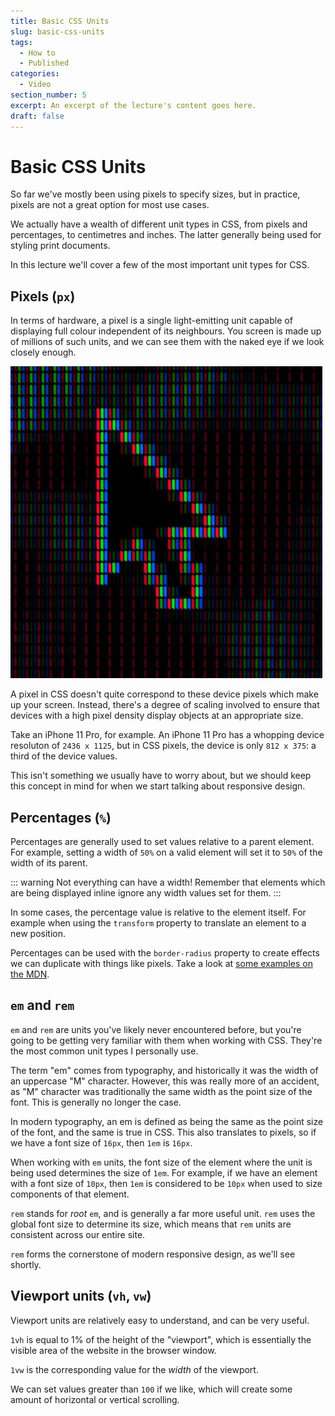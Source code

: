 ```yaml
---
title: Basic CSS Units
slug: basic-css-units
tags:
  - How to
  - Published
categories:
  - Video
section_number: 5
excerpt: An excerpt of the lecture's content goes here.
draft: false
---
```


# Basic CSS Units

So far we've mostly been using pixels to specify sizes, but in practice, pixels are not a great option for most use cases.

We actually have a wealth of different unit types in CSS, from pixels and percentages, to centimetres and inches. The latter generally being used for styling print documents.

In this lecture we'll cover a few of the most important unit types for CSS.

## Pixels (`px`)

In terms of hardware, a pixel is a single light-emitting unit capable of displaying full colour independent of its neighbours. You screen is made up of millions of such units, and we can see them with the naked eye if we look closely enough.

![Image of screen showing visible pixels](./assets/pixels.jpg)

A pixel in CSS doesn't quite correspond to these device pixels which make up your screen. Instead, there's a degree of scaling involved to ensure that devices with a high pixel density display objects at an appropriate size.

Take an iPhone 11 Pro, for example. An iPhone 11 Pro has a whopping device resoluton of `2436 x 1125`, but in CSS pixels, the device is only `812 x 375`: a third of the device values.

This isn't something we usually have to worry about, but we should keep this concept in mind for when we start talking about responsive design.

## Percentages (`%`)

Percentages are generally used to set values relative to a parent element. For example, setting a width of `50%` on a valid element will set it to `50%` of the width of its parent.

::: warning Not everything can have a width!
Remember that elements which are being displayed inline ignore any width values set for them.
:::

In some cases, the percentage value is relative to the element itself. For example when using the `transform` property to translate an element to a new position.

Percentages can be used with the `border-radius` property to create effects we can duplicate with things like pixels. Take a look at [some examples on the MDN](https://developer.mozilla.org/en-US/docs/Web/CSS/border-radius#Examples).

## `em` and `rem`

`em` and `rem` are units you've likely never encountered before, but you're going to be getting very familiar with them when working with CSS. They're the most common unit types I personally use.

The term "em" comes from typography, and historically it was the width of an uppercase "M" character. However, this was really more of an accident, as "M" character was traditionally the same width as the point size of the font. This is generally no longer the case.

In modern typography, an em is defined as being the same as the point size of the font, and the same is true in CSS. This also translates to pixels, so if we have a font size of `16px`, then `1em` is `16px`.

When working with `em` units, the font size of the element where the unit is being used determines the size of `1em`. For example, if we have an element with a font size of `10px`, then `1em` is considered to be `10px` when used to size components of that element.

`rem` stands for *root* `em`, and is generally a far more useful unit. `rem` uses the global font size to determine its size, which means that `rem` units are consistent across our entire site.

`rem` forms the cornerstone of modern responsive design, as we'll see shortly.

## Viewport units (`vh`, `vw`)

Viewport units are relatively easy to understand, and can be very useful.

`1vh` is equal to 1% of the height of the "viewport", which is essentially the visible area of the website in the browser window.

`1vw` is the corresponding value for the *width* of the viewport.

We can set values greater than `100` if we like, which will create some amount of horizontal or vertical scrolling.

